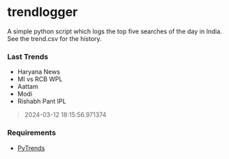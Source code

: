 # trendlogger
A simple python script which logs the top five searches of the day in India.<br>See the trend.csv for the history.<br>

<!-- Last Trends -->
### Last Trends
* Haryana News
* MI vs RCB WPL
* Aattam
* Modi
* Rishabh Pant IPL
> 2024-03-12 18:15:56.971374

<!-- Requirements -->
### Requirements
* [PyTrends](https://github.com/dreyco676/pytrends)
